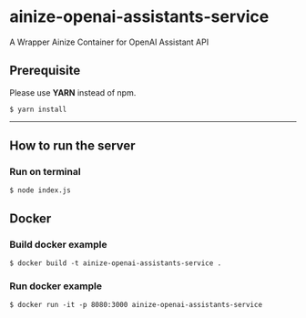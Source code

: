 # ainize-openai-assistants-service
A Wrapper Ainize Container for OpenAI Assistant API

## Prerequisite

Please use **YARN** instead of npm.

```bsh
$ yarn install
```
---

## How to run the server
### Run on terminal
```bsh
$ node index.js
```

## Docker
### Build docker example
```bsh
$ docker build -t ainize-openai-assistants-service .
```

### Run docker example
```bsh
$ docker run -it -p 8080:3000 ainize-openai-assistants-service
```
